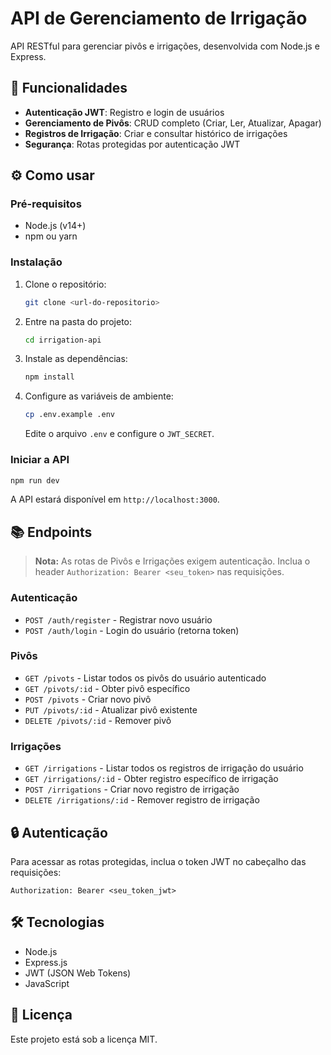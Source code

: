 # API de Gerenciamento de Irrigação

API RESTful para gerenciar pivôs e irrigações, desenvolvida com Node.js e Express.

## 🚀 Funcionalidades

- **Autenticação JWT**: Registro e login de usuários
- **Gerenciamento de Pivôs**: CRUD completo (Criar, Ler, Atualizar, Apagar)
- **Registros de Irrigação**: Criar e consultar histórico de irrigações
- **Segurança**: Rotas protegidas por autenticação JWT

## ⚙️ Como usar

### Pré-requisitos

- Node.js (v14+)
- npm ou yarn

### Instalação

1. Clone o repositório:
   ```bash
   git clone <url-do-repositorio>
   ```

2. Entre na pasta do projeto:
   ```bash
   cd irrigation-api
   ```

3. Instale as dependências:
   ```bash
   npm install
   ```

4. Configure as variáveis de ambiente:
   ```bash
   cp .env.example .env
   ```
   Edite o arquivo `.env` e configure o `JWT_SECRET`.

### Iniciar a API

```bash
npm run dev
```

A API estará disponível em `http://localhost:3000`.

## 📚 Endpoints

> **Nota:** As rotas de Pivôs e Irrigações exigem autenticação. Inclua o header `Authorization: Bearer <seu_token>` nas requisições.

### Autenticação

- `POST /auth/register` - Registrar novo usuário
- `POST /auth/login` - Login do usuário (retorna token)

### Pivôs

- `GET /pivots` - Listar todos os pivôs do usuário autenticado
- `GET /pivots/:id` - Obter pivô específico
- `POST /pivots` - Criar novo pivô
- `PUT /pivots/:id` - Atualizar pivô existente
- `DELETE /pivots/:id` - Remover pivô

### Irrigações

- `GET /irrigations` - Listar todos os registros de irrigação do usuário
- `GET /irrigations/:id` - Obter registro específico de irrigação
- `POST /irrigations` - Criar novo registro de irrigação
- `DELETE /irrigations/:id` - Remover registro de irrigação

## 🔒 Autenticação

Para acessar as rotas protegidas, inclua o token JWT no cabeçalho das requisições:

```
Authorization: Bearer <seu_token_jwt>
```

## 🛠️ Tecnologias

- Node.js
- Express.js
- JWT (JSON Web Tokens)
- JavaScript

## 📝 Licença

Este projeto está sob a licença MIT.
